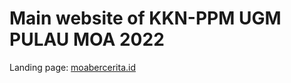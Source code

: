 # Main website of KKN-PPM UGM PULAU MOA 2022

<p>Landing page: <a href="https://moabercerita.id">moabercerita.id</a></p>